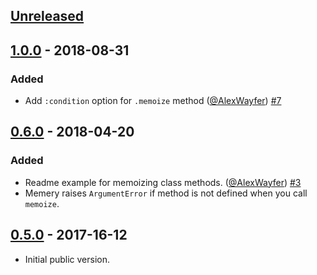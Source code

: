 ## [Unreleased]

## [1.0.0] - 2018-08-31
### Added
- Add `:condition` option for `.memoize` method ([@AlexWayfer]) [#7]

## [0.6.0] - 2018-04-20
### Added
- Readme example for memoizing class methods. ([@AlexWayfer]) [#3]
- Memery raises `ArgumentError` if method is not defined when you call `memoize`.

## [0.5.0] - 2017-16-12
- Initial public version.

[0.5.0]: https://github.com/tycooon/memery/tree/v0.5.0
[0.6.0]: https://github.com/tycooon/memery/compare/v0.5.0...v0.6.0
[1.0.0]: https://github.com/tycooon/memery/compare/v0.6.0...v1.0.0
[Unreleased]: https://github.com/tycooon/memery/compare/v0.6.0...HEAD

[@tycooon]: https://github.com/tycooon
[@AlexWayfer]: https://github.com/AlexWayfer

[#3]: https://github.com/tycooon/memery/pull/3
[#7]: https://github.com/tycooon/memery/pull/7
